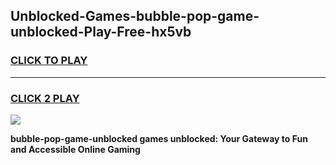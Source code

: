 
## Unblocked-Games-bubble-pop-game-unblocked-Play-Free-hx5vb
<h3>
<a href="https://premium76.site?title=bubble-pop-game-unblocked&ref=18A1">CLICK TO PLAY</a></h3>
<hr>

<h3>
<a href="https://premium76.site?title=bubble-pop-game-unblocked&ref=18A1">CLICK 2 PLAY</a>
  
</h3>

<a href="https://premium76.site?title=bubble-pop-game-unblocked&ref=18A1"><img src="https://clearcache.store/games.png"></a>


**bubble-pop-game-unblocked games unblocked: Your Gateway to Fun and Accessible Online Gaming**
